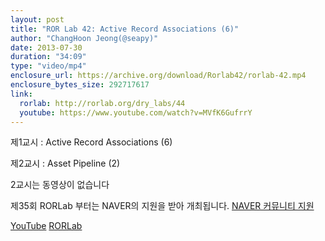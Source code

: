 ```yaml
---
layout: post
title: "ROR Lab 42: Active Record Associations (6)"
author: "ChangHoon Jeong(@seapy)"
date: 2013-07-30
duration: "34:09"
type: "video/mp4"
enclosure_url: https://archive.org/download/Rorlab42/rorlab-42.mp4
enclosure_bytes_size: 292717617
link:
  rorlab: http://rorlab.org/dry_labs/44
  youtube: https://www.youtube.com/watch?v=MVfK6GufrrY
---
```


<p>제1교시 : Active Record Associations (6)</p>
<p>제2교시 : Asset Pipeline (2)</p>

<p>2교시는 동영상이 없습니다</p>

<p>제35회 RORLab 부터는 NAVER의 지원을 받아 개최됩니다. <a href="http://developer.naver.com/wiki/pages/Community">NAVER 커뮤니티 지원</a></p>

<div class="btn-group">
  <a class="btn btn-default btn-xs" href="{{ page.link.youtube }}">YouTube</a>
  <a class="btn btn-default btn-xs" href="{{ page.link.rorlab }}">RORLab</a>
</div>